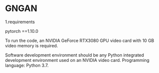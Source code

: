 # GNGAN


1.requirements

pytorch ==1.10.0

To run the code, an NVIDIA GeForce RTX3080 GPU video card with 10 GB video memory is required. 

Software development environment should be any Python integrated development environment used on an NVIDIA video card. Programming language: Python 3.7.

